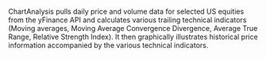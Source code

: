 ChartAnalysis pulls daily price and volume data for selected US equities from the yFinance API and calculates various trailing technical indicators (Moving averages, Moving Average Convergence Divergence, Average True Range, Relative Strength Index). 
It then graphically illustrates historical price information accompanied by the various technical indicators.
